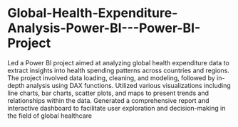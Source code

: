 # Global-Health-Expenditure-Analysis-Power-BI---Power-BI-Project

Led a Power BI project aimed at analyzing global health expenditure data to extract insights into health spending patterns
across countries and regions. The project involved data loading, cleaning, and modeling, followed by in-depth analysis using
DAX functions. Utilized various visualizations including line charts, bar charts, scatter plots, and maps to present trends and
relationships within the data. Generated a comprehensive report and interactive dashboard to facilitate user exploration and
decision-making in the field of global healthcare
